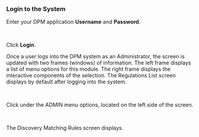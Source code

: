 ### Login to the System



Enter your DPM application **Username** and **Password**.

​                                   

Click **Login**. 

Once a user logs into the DPM system as an Administrator, the screen is updated with two frames (windows) of information. The left frame displays a list of menu options for this module. The right frame displays the interactive components of the selection. The Regulations List screen displays by default after logging into the system.

​     

Click   under the ADMIN menu options, located on the left side of the screen. 

​     

The Discovery Matching Rules screen displays.